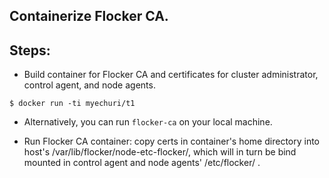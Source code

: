 ## Containerize Flocker CA.


## Steps:

 * Build container for Flocker CA and certificates for cluster administrator, control agent, and node agents.

```
$ docker run -ti myechuri/t1
```

 * Alternatively, you can run `flocker-ca` on your local machine.

 * Run Flocker CA container: copy certs in container's home directory into host's /var/lib/flocker/node-etc-flocker/, which will in turn be bind mounted in control agent and node agents' /etc/flocker/ .
